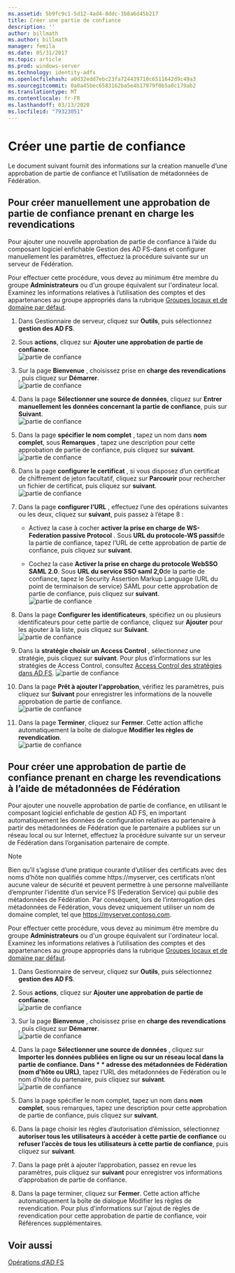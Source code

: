```yaml
---
ms.assetid: 5b9fc9c1-5d12-4ad4-8ddc-3b8a6d45b217
title: Créer une partie de confiance
description: ''
author: billmath
ms.author: billmath
manager: femila
ms.date: 05/31/2017
ms.topic: article
ms.prod: windows-server
ms.technology: identity-adfs
ms.openlocfilehash: a0d32edd7ebc23fa724439710c6511642d9c49a3
ms.sourcegitcommit: 0a0a45bec6583162ba5e4b17979f0b5a0c179ab2
ms.translationtype: MT
ms.contentlocale: fr-FR
ms.lasthandoff: 03/13/2020
ms.locfileid: "79323051"
---
```

# <a name="create-a-relying-party-trust"></a>Créer une partie de confiance


Le document suivant fournit des informations sur la création manuelle d’une approbation de partie de confiance et l’utilisation de métadonnées de Fédération.
  
## <a name="to-create-a-claims-aware-relying-party-trust-manually"></a>Pour créer manuellement une approbation de partie de confiance prenant en charge les revendications 

Pour ajouter une nouvelle approbation de partie de confiance à l’aide du composant logiciel enfichable Gestion des AD FS\-dans et configurer manuellement les paramètres, effectuez la procédure suivante sur un serveur de Fédération.  

Pour effectuer cette procédure, vous devez au minimum être membre du groupe **Administrateurs** ou d'un groupe équivalent sur l'ordinateur local.  Examinez les informations relatives à l’utilisation des comptes et des appartenances au groupe appropriés dans la rubrique [Groupes locaux et de domaine par défaut](https://go.microsoft.com/fwlink/?LinkId=83477).
  
1. Dans Gestionnaire de serveur, cliquez sur **Outils**, puis sélectionnez **gestion des AD FS**.  
  
2.  Sous **actions**, cliquez sur **Ajouter une approbation de partie de confiance**.  
![partie de confiance](media/Create-a-Relying-Party-Trust/addtrust1.PNG)   

3.  Sur la page **Bienvenue** , choisissez prise en **charge des revendications** , puis cliquez sur **Démarrer**.  
![partie de confiance](media/Create-a-Relying-Party-Trust/addtrust2.PNG) 
  
4.  Dans la page **Sélectionner une source de données**, cliquez sur **Entrer manuellement les données concernant la partie de confiance**, puis sur **Suivant**.  
![partie de confiance](media/Create-a-Relying-Party-Trust/addtrust3.PNG) 
  
5.  Dans la page **spécifier le nom complet** , tapez un nom dans **nom complet**, sous **Remarques** , tapez une description pour cette approbation de partie de confiance, puis cliquez sur **suivant**.  
![partie de confiance](media/Create-a-Relying-Party-Trust/addtrust4.PNG) 

6. Dans la page **configurer le certificat** , si vous disposez d’un certificat de chiffrement de jeton facultatif, cliquez sur **Parcourir** pour rechercher un fichier de certificat, puis cliquez sur **suivant**.  
![partie de confiance](media/Create-a-Relying-Party-Trust/addtrust5.PNG) 

7.  Dans la page **configurer l’URL** , effectuez l’une des opérations suivantes ou les deux, cliquez sur **suivant**, puis passez à l’étape 8 :  
  
    -   Activez la case à cocher **activer la prise en charge de WS\-Federation passive Protocol** . Sous **URL du protocole\-WS passif**de la partie de confiance, tapez l’URL de cette approbation de partie de confiance, puis cliquez sur **suivant**.  
  
    -   Cochez la case **Activer la prise en charge du protocole WebSSO SAML 2.0**. Sous **URL du service SSO saml 2,0**de la partie de confiance, tapez le Security Assertion Markup Language \(URL du point de terminaison de service\) SAML pour cette approbation de partie de confiance, puis cliquez sur **suivant**.  
![partie de confiance](media/Create-a-Relying-Party-Trust/addtrust6.PNG)   

8. Dans la page **Configurer les identificateurs**, spécifiez un ou plusieurs identificateurs pour cette partie de confiance, cliquez sur **Ajouter** pour les ajouter à la liste, puis cliquez sur **Suivant**.  
![partie de confiance](media/Create-a-Relying-Party-Trust/addtrust8.PNG)
  
9.  Dans la **stratégie choisir un Access Control** , sélectionnez une stratégie, puis cliquez sur **suivant**.  Pour plus d’informations sur les stratégies de Access Control, consultez [Access Control des stratégies dans AD FS](Access-Control-Policies-in-AD-FS.md). 
![partie de confiance](media/Create-a-Relying-Party-Trust/addtrust9.PNG)

10. Dans la page **Prêt à ajouter l'approbation**, vérifiez les paramètres, puis cliquez sur **Suivant** pour enregistrer les informations de la nouvelle approbation de partie de confiance.  
   ![partie de confiance](media/Create-a-Relying-Party-Trust/addtrust10.PNG) 
11. Dans la page **Terminer**, cliquez sur **Fermer**. Cette action affiche automatiquement la boîte de dialogue **Modifier les règles de revendication**.  
![partie de confiance](media/Create-a-Relying-Party-Trust/addtrust11.PNG) 

## <a name="to-create-a-claims-aware-relying-party-trust-using-federation-metadata"></a>Pour créer une approbation de partie de confiance prenant en charge les revendications à l’aide de métadonnées de Fédération

Pour ajouter une nouvelle approbation de partie de confiance, en utilisant le composant logiciel enfichable de gestion AD FS, en important automatiquement les données de configuration relatives au partenaire à partir des métadonnées de Fédération que le partenaire a publiées sur un réseau local ou sur Internet, effectuez la procédure suivante sur un serveur de Fédération dans l’organisation partenaire de compte.

>[!NOTE]
>Bien qu’il s’agisse d’une pratique courante d’utiliser des certificats avec des noms d’hôte non qualifiés comme https://myserver, ces certificats n’ont aucune valeur de sécurité et peuvent permettre à une personne malveillante d’emprunter l’identité d’un service FS (Federation Service) qui publie des métadonnées de Fédération. Par conséquent, lors de l’interrogation des métadonnées de Fédération, vous devez uniquement utiliser un nom de domaine complet, tel que https://myserver.contoso.com.

Pour effectuer cette procédure, vous devez au minimum être membre du groupe **Administrateurs** ou d'un groupe équivalent sur l'ordinateur local.  Examinez les informations relatives à l’utilisation des comptes et des appartenances au groupe appropriés dans la rubrique [Groupes locaux et de domaine par défaut](https://go.microsoft.com/fwlink/?LinkId=83477).


1. Dans Gestionnaire de serveur, cliquez sur **Outils**, puis sélectionnez **gestion des AD FS**.  
  
2. Sous **actions**, cliquez sur **Ajouter une approbation de partie de confiance**.  
   ![partie de confiance](media/Create-a-Relying-Party-Trust/addtrust1.PNG)   

3. Sur la page **Bienvenue** , choisissez prise en **charge des revendications** , puis cliquez sur **Démarrer**.  
   ![partie de confiance](media/Create-a-Relying-Party-Trust/addtrust2.PNG) 
  
4. Dans la page **Sélectionner une source de données** , cliquez sur <strong>Importer les données publiées en ligne ou sur un réseau local dans la partie de confiance. Dans * * adresse des métadonnées de Fédération (nom d’hôte ou URL)</strong>, tapez l’URL des métadonnées de Fédération ou le nom d’hôte du partenaire, puis cliquez sur **suivant**.  
   ![partie de confiance](media/Create-a-Relying-Party-Trust/addtrust12.PNG) 

5. Dans la page spécifier le nom complet, tapez un nom dans **nom complet**, sous remarques, tapez une description pour cette approbation de partie de confiance, puis cliquez sur **suivant**.

6. Dans la page choisir les règles d’autorisation d’émission, sélectionnez **autoriser tous les utilisateurs à accéder à cette partie de confiance** ou **refuser l’accès de tous les utilisateurs à cette partie de confiance**, puis cliquez sur **suivant**.

7. Dans la page prêt à ajouter l’approbation, passez en revue les paramètres, puis cliquez sur **suivant** pour enregistrer vos informations d’approbation de partie de confiance.

8. Dans la page terminer, cliquez sur **Fermer**. Cette action affiche automatiquement la boîte de dialogue Modifier les règles de revendication. Pour plus d'informations sur l'ajout de règles de revendication pour cette approbation de partie de confiance, voir Références supplémentaires.




## <a name="see-also"></a>Voir aussi  
[Opérations d’AD FS](../../ad-fs/AD-FS-2016-Operations.md) 
